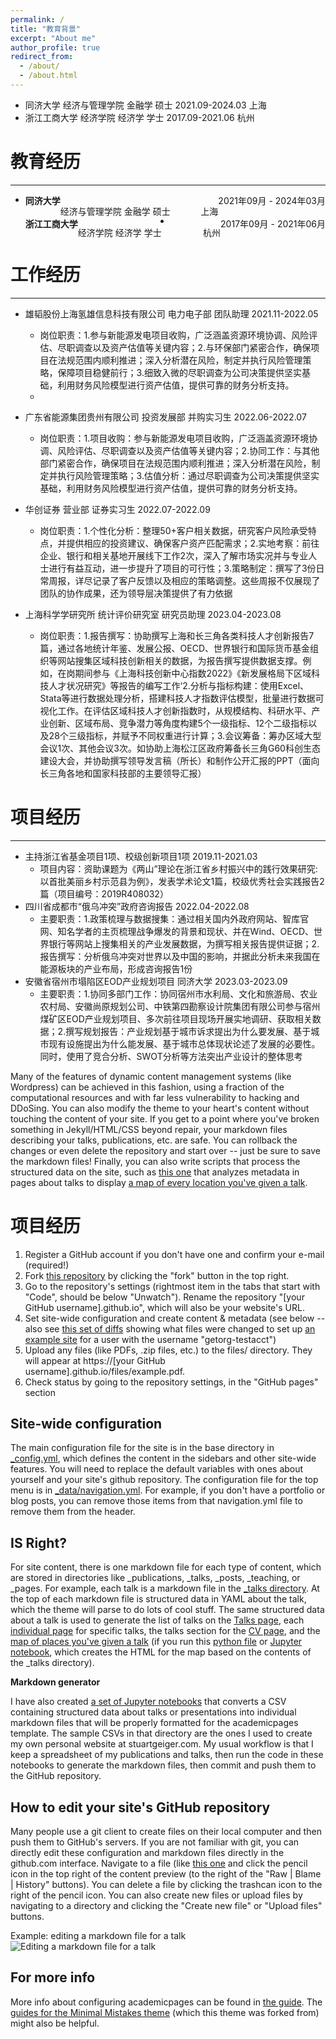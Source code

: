 ```yaml
---
permalink: /
title: "教育背景"
excerpt: "About me"
author_profile: true
redirect_from: 
  - /about/
  - /about.html
---
```


* 同济大学     经济与管理学院     金融学     硕士     2021.09-2024.03  上海
* 浙江工商大学     经济学院     经济学     学士     2017.09-2021.06  杭州


教育经历
======
------
* <div id="expand-box-header">
    <span style="float: left; font-weight: bold">同济大学</span> 
    <span style="float: right;">2021年09月 - 2024年03月</span><br>
    <span style="float: left">经济与管理学院  金融学  硕士</span> 
    <span style="float: right;">上海</span><br> </div>

* <div id="expand-box-header">
    <span style="float: left; font-weight: bold">浙江工商大学</span> 
    <span style="float: right;">2017年09月 - 2021年06月</span><br>
    <span style="float: left">经济学院  经济学  学士</span> 
    <span style="float: right;">杭州</span><br> </div>


工作经历
======
------
* 雄韬股份上海氢雄信息科技有限公司 电力电子部 团队助理 2021.11-2022.05
  * 岗位职责：1.参与新能源发电项目收购，广泛涵盖资源环境协调、风险评估、尽职调查以及资产估值等关键内容；2.与环保部门紧密合作，确保项目在法规范围内顺利推进；深入分析潜在风险，制定并执行风险管理策略，保障项目稳健前行；3.细致入微的尽职调查为公司决策提供坚实基础，利用财务风险模型进行资产估值，提供可靠的财务分析支持。
  * 
* 广东省能源集团贵州有限公司 投资发展部 并购实习生 2022.06-2022.07
  *  岗位职责：1.项目收购：参与新能源发电项目收购，广泛涵盖资源环境协调、风险评估、尽职调查以及资产估值等关键内容；2.协同工作：与其他部门紧密合作，确保项目在法规范围内顺利推进；深入分析潜在风险，制定并执行风险管理策略；3.估值分析：通过尽职调查为公司决策提供坚实基础，利用财务风险模型进行资产估值，提供可靠的财务分析支持。

* 华创证券 营业部 证券实习生 2022.07-2022.09
  * 岗位职责：1.个性化分析：整理50+客户相关数据，研究客户风险承受特点，并提供相应的投资建议、确保客户资产匹配需求；2.实地考察：前往企业、银行和相关基地开展线下工作2次，深入了解市场实况并与专业人士进行有益互动，进一步提升了项目的可行性；3.策略制定：撰写了3份日常周报，详尽记录了客户反馈以及相应的策略调整。这些周报不仅展现了团队的协作成果，还为领导层决策提供了有力依据

* 上海科学学研究所 统计评价研究室 研究员助理 2023.04-2023.08
  * 岗位职责：1.报告撰写：协助撰写上海和长三角各类科技人才创新报告7篇，通过各地统计年鉴、发展公报、OECD、世界银行和国际货币基金组织等网站搜集区域科技创新相关的数据，为报告撰写提供数据支撑。例如，在岗期间参与《上海科技创新中心指数2022》《新发展格局下区域科技人才状况研究》等报告的编写工作‘2.分析与指标构建：使用Excel、Stata等进行数据处理分析，搭建科技人才指数评估模型，批量进行数据可视化工作。在评估区域科技人才创新指数时，从规模结构、科研水平、产业创新、区域布局、竞争潜力等角度构建5个一级指标、12个二级指标以及28个三级指标，并赋予不同权重进行计算；3.会议筹备：筹办区域大型会议1次、其他会议3次。如协助上海松江区政府筹备长三角G60科创生态建设大会，并协助撰写领导发言稿（所长）和制作公开汇报的PPT（面向长三角各地和国家科技部的主要领导汇报）


项目经历
======
------
* 主持浙江省基金项目1项、校级创新项目1项 2019.11-2021.03
  *   项目内容：资助课题为《两山”理论在浙江省乡村振兴中的践行效果研究: 以首批美丽乡村示范县为例》，发表学术论文1篇，校级优秀社会实践报告2篇（项目编号：2019R408032）
* 四川省成都市“俄乌冲突”政府咨询报告 2022.04-2022.08
  *   主要职责：1.政策梳理与数据搜集：通过相关国内外政府网站、智库官网、知名学者的主页梳理战争爆发的背景和现状、并在Wind、OECD、世界银行等网站上搜集相关的产业发展数据，为撰写相关报告提供证据；2.报告撰写：分析俄乌冲突对世界以及中国的影响，并据此分析未来我国在能源板块的产业布局，形成咨询报告1份
* 安徽省宿州市塌陷区EOD产业规划项目 同济大学 2023.03-2023.09
  *   主要职责：1.协同多部门工作：协同宿州市水利局、文化和旅游局、农业农村局、安徽尚原规划公司、中铁第四勘察设计院集团有限公司参与宿州煤矿区EOD产业规划项目、多次前往项目现场开展实地调研、获取相关数据；2.撰写规划报告：产业规划基于城市诉求提出为什么要发展、基于城市现有设施提出为什么能发展、基于城市总体现状论述了发展的必要性。同时，使用了竞合分析、SWOT分析等方法突出产业设计的整体思考




Many of the features of dynamic content management systems (like Wordpress) can be achieved in this fashion, using a fraction of the computational resources and with far less vulnerability to hacking and DDoSing. You can also modify the theme to your heart's content without touching the content of your site. If you get to a point where you've broken something in Jekyll/HTML/CSS beyond repair, your markdown files describing your talks, publications, etc. are safe. You can rollback the changes or even delete the repository and start over -- just be sure to save the markdown files! Finally, you can also write scripts that process the structured data on the site, such as [this one](https://github.com/academicpages/academicpages.github.io/blob/master/talkmap.ipynb) that analyzes metadata in pages about talks to display [a map of every location you've given a talk](https://academicpages.github.io/talkmap.html).

项目经历
======
1. Register a GitHub account if you don't have one and confirm your e-mail (required!)
1. Fork [this repository](https://github.com/academicpages/academicpages.github.io) by clicking the "fork" button in the top right. 
1. Go to the repository's settings (rightmost item in the tabs that start with "Code", should be below "Unwatch"). Rename the repository "[your GitHub username].github.io", which will also be your website's URL.
1. Set site-wide configuration and create content & metadata (see below -- also see [this set of diffs](http://archive.is/3TPas) showing what files were changed to set up [an example site](https://getorg-testacct.github.io) for a user with the username "getorg-testacct")
1. Upload any files (like PDFs, .zip files, etc.) to the files/ directory. They will appear at https://[your GitHub username].github.io/files/example.pdf.  
1. Check status by going to the repository settings, in the "GitHub pages" section

Site-wide configuration
------
The main configuration file for the site is in the base directory in [_config.yml](https://github.com/academicpages/academicpages.github.io/blob/master/_config.yml), which defines the content in the sidebars and other site-wide features. You will need to replace the default variables with ones about yourself and your site's github repository. The configuration file for the top menu is in [_data/navigation.yml](https://github.com/academicpages/academicpages.github.io/blob/master/_data/navigation.yml). For example, if you don't have a portfolio or blog posts, you can remove those items from that navigation.yml file to remove them from the header. 

IS Right?
------
For site content, there is one markdown file for each type of content, which are stored in directories like _publications, _talks, _posts, _teaching, or _pages. For example, each talk is a markdown file in the [_talks directory](https://github.com/academicpages/academicpages.github.io/tree/master/_talks). At the top of each markdown file is structured data in YAML about the talk, which the theme will parse to do lots of cool stuff. The same structured data about a talk is used to generate the list of talks on the [Talks page](https://academicpages.github.io/talks), each [individual page](https://academicpages.github.io/talks/2012-03-01-talk-1) for specific talks, the talks section for the [CV page](https://academicpages.github.io/cv), and the [map of places you've given a talk](https://academicpages.github.io/talkmap.html) (if you run this [python file](https://github.com/academicpages/academicpages.github.io/blob/master/talkmap.py) or [Jupyter notebook](https://github.com/academicpages/academicpages.github.io/blob/master/talkmap.ipynb), which creates the HTML for the map based on the contents of the _talks directory).

**Markdown generator**

I have also created [a set of Jupyter notebooks](https://github.com/academicpages/academicpages.github.io/tree/master/markdown_generator
) that converts a CSV containing structured data about talks or presentations into individual markdown files that will be properly formatted for the academicpages template. The sample CSVs in that directory are the ones I used to create my own personal website at stuartgeiger.com. My usual workflow is that I keep a spreadsheet of my publications and talks, then run the code in these notebooks to generate the markdown files, then commit and push them to the GitHub repository.

How to edit your site's GitHub repository
------
Many people use a git client to create files on their local computer and then push them to GitHub's servers. If you are not familiar with git, you can directly edit these configuration and markdown files directly in the github.com interface. Navigate to a file (like [this one](https://github.com/academicpages/academicpages.github.io/blob/master/_talks/2012-03-01-talk-1.md) and click the pencil icon in the top right of the content preview (to the right of the "Raw | Blame | History" buttons). You can delete a file by clicking the trashcan icon to the right of the pencil icon. You can also create new files or upload files by navigating to a directory and clicking the "Create new file" or "Upload files" buttons. 

Example: editing a markdown file for a talk
![Editing a markdown file for a talk](/images/editing-talk.png)

For more info
------
More info about configuring academicpages can be found in [the guide](https://academicpages.github.io/markdown/). The [guides for the Minimal Mistakes theme](https://mmistakes.github.io/minimal-mistakes/docs/configuration/) (which this theme was forked from) might also be helpful.
